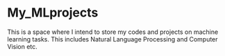 # My_MLprojects

This is a space where I intend to store my codes and projects on machine learning tasks.
This includes Natural Language Processing and Computer Vision etc.

